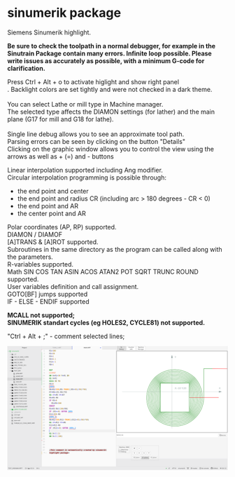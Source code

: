 # sinumerik package

Siemens Sinumerik highlight.

**Be sure to check the toolpath in a normal debugger, for example in the Sinutrain
Package contain many errors. Infinite loop possible.
Please write issues as accurately as possible, with a minimum G-code for clarification.**

Press Ctrl + Alt + o to activate higlight and show right panel <br>.
Backlight colors are set tightly and were not checked in a dark theme.<br>
<br>
You can select Lathe or mill type in Machine manager. <br>
The selected type affects the DIAMON settings (for lather) and the main plane (G17 for mill and G18 for lathe).
<br>
<br>
Single line debug allows you to see an approximate tool path.<br>
Parsing errors can be seen by clicking on the button "Details" <br>
Clicking on the graphic window allows you to control the view using the arrows as well as + (=) and - buttons

Linear interpolation supported including Ang modifier.<br>
Circular interpolation programming is possible through:
  - the end point and center
  - the end point and radius CR (including arc > 180 degrees - CR < 0)
  - the end point and AR
  - the center point and AR
  
Polar coordinates (AP, RP) supported. <br>
DIAMON / DIAMOF <br>
[A]TRANS & [A]ROT supported. <br>
Subroutines in the same directory as the program can be called along with the parameters. <br>
R-variables supported.<br>
Math SIN COS TAN ASIN ACOS ATAN2 POT SQRT TRUNC ROUND supported.<br>
User variables definition and call assignment.<br>
GOTO[BF] jumps supported<br>
IF - ELSE - ENDIF  supported<br>

**MCALL not supported;<br>
SINUMERIK standart cycles (eg HOLES2, CYCLE81) not supported.**

"Ctrl + Alt + ;" - comment selected lines;


![A screenshot of your package](images/Screenshot_1.png)
